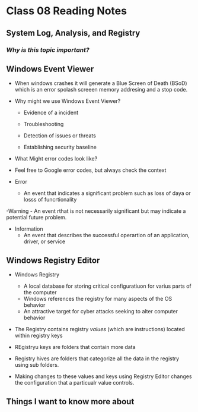 # **Class 08 Reading Notes**

## System Log, Analysis, and Registry

### **_Why is this topic important?_**

## **Windows Event Viewer**

- When windows crashes it will generate a Blue Screen of Death (BSoD) which is an error spolash screeen memory addresing and a stop code.

- Why might we use Windows Event Viewer?

  - Evidence of a incident

  - Troubleshooting

  - Detection of issues or threats

  - Establishing security baseline

- What Might error codes look like?
- Feel free to Google error codes, but always check the context

- Error
  - An event that indicates a significant problem such as loss of daya or losss of funcrtionality

-Warning
    - An event rthat is not necessarily significant but may indicate a potential future problem.

- Information
  - An event that describes the successful operartion of an application, driver, or service

## **Windows Registry Editor**

- Windows Registry
  - A local database for storing critical configuratiuon for varius parts of the computer
  - Windows references the registry for many aspects of the OS behavior
  - An attractive target for cyber attacks seeking to alter computer behavior

- The Registry contains registry _values_ (which are instructions) located within registry keys

- REgistryu keys are folders that contain more data

- Registry hives are folders that categorize all the data in the registry using sub folders.

- Making changes to these values and keys using Registry Editor changes the configuration that a particualr value controls.

## Things I want to know more about

